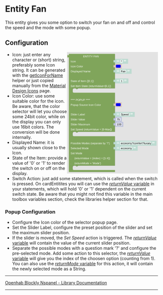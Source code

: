 # Entity Fan

This entity gives you some option to switch your fan on and off and control the speed and the mode with some popup.

## Configuration

[<img src="img/blockLibrary_nspanel_entities_fan.png" align="right" width="300">](img/blockLibrary_nspanel_entities_fan.png)

- Icon: just enter any character or (short) string, preferably some Icon string. It can be generated with the [getIconForName](blockLibrary_nspanel_helpers_getIconForName.md) helper or just copied manually from the [Material Design Icons](https://docs.nspanel.pky.eu/icon-cheatsheet.html) page.
- Icon Color: use some suitable color for the icon. Be aware, that the color selector will let you choose some 24bit color, while on the display you can only use 16bit colors. The conversion will be done internally.
- Displayed Name: it is usually shown close to the Icon.
- State of the Item: provide a value of '0' or '1' to render the switch on or off on the display.
- Switch Action: just add some statement, which is called when the switch is pressed. On cardEntitites you will can use the [*returnValue* variable](blockLibrary_nspanel_helpers_returnValue.md) in your statements, which will hold '0' or '1' dependent on the current switch state. Be aware that you might not find this variable in the main toolbox variables section, check the libraries helper section for that.

### Popup Configuration

- Configure the Icon color of the selector popup page.
- Set the Slider Label, configure the preset position of the slider and set the maximum slider position.
- If the slider is moved, the *Set Speed* action is triggered. The [*returnValue* variable](blockLibrary_nspanel_helpers_returnValue.md) will contain the value of the current slider position.
- Separate the possible modes with a question mark '?' and configure the pre-selected mode. Add some action to this selector, the [*returnValue* variable](blockLibrary_nspanel_helpers_returnValue.md) will give you the index of the choosen option (counting from 1). You can also use the [*returnMode* variable](blockLibrary_nspanel_helpers_returnMode.md) for this action, it will contain the newly selected mode as a String.<br clear="right"/>

---

[Openhab Blockly Nspanel - Library Documentation](README.md)

---
